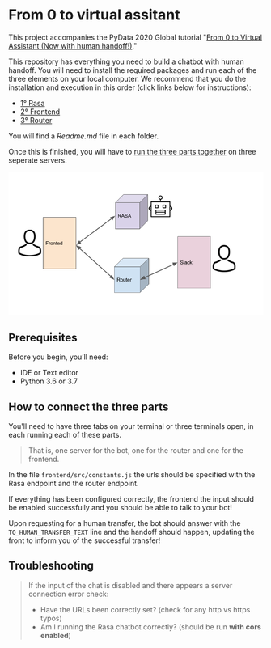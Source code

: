 # From 0 to virtual assitant

This project accompanies the PyData 2020 Global tutorial "[From 0 to Virtual Assistant (Now with human handoff!)](https://global.pydata.org/talks/from-0-to-virtual-assistant-now-with-human-handoff)."

This repository has everything you need to build a chatbot with human handoff. You will need to install the required packages and run each of the three elements on your local computer. We recommend that you do the installation and execution in this order (click links below for instructions):
* <a href="/rasa_backend/Readme.md">1° Rasa</a>
* <a href="/frontend/Readme.md">2° Frontend</a>
* <a href="/router_backend/Readme.md">3° Router</a>

You will find a _Readme.md_ file in each folder.

Once this is finished, you will have to [run the three parts together](#conn) on three seperate servers.

<img src="/images/arq.png" width="600"/>

## Prerequisites

Before you begin, you’ll need:
* IDE or Text editor
* Python 3.6 or 3.7

## How to connect the three parts <a name="conn"></a>

You'll need to have three tabs on your terminal or three terminals open, in each running each of these parts.

> That is, one server for the bot, one for the router and one for the frontend.

In the file `frontend/src/constants.js` the urls should be specified with the Rasa endpoint and the router endpoint.

If everything has been configured correctly, the frontend the input should be enabled successfully and you should be able to talk to your bot!

Upon requesting for a human transfer, the bot should answer with the `TO_HUMAN_TRANSFER_TEXT` line and the handoff should happen, updating the front to inform you of the successful transfer!

## Troubleshooting
> If the input of the chat is disabled and there appears a server connection error check:
> * Have the URLs been correctly set? (check for any http vs https typos)
> * Am I running the Rasa chatbot correctly? (should be run **with cors enabled**)

